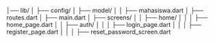 │── lib/
│   ├── config/
│   ├── model/
│   │   ├── mahasiswa.dart
│   ├── routes.dart
│   ├── main.dart
│   ├── screens/
│   │   ├── home/
│   │   │   ├── home_page.dart
│   │   ├── auth/
│   │   │   ├── login_page.dart
│   │   │   ├── register_page.dart
│   │   │   ├── reset_password_screen.dart
